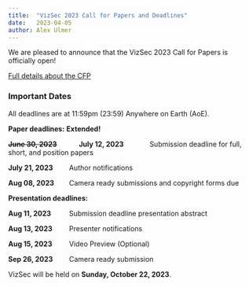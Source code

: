 ```yaml
---
title:  "VizSec 2023 Call for Papers and Deadlines"
date:   2023-04-05
author: Alex Ulmer
---
```


<p>
We are pleased to announce that the VizSec 2023 Call for Papers is officially open! 
</p>
<p>
<a href="/vizsec2023/#cfp">Full details about the CFP</a>
</p>

<div>
    <h3>Important Dates</h3>
    <p>All deadlines are at 11:59pm (23:59) Anywhere on Earth (AoE).</p>
    <p><strong>Paper deadlines:</strong> <span class="underline" style="font-weight: bold">Extended!</span></p>
    <p>
        <strong><span style="display: inline-block; width: 140px; text-decoration: line-through">June 30, 2023</span></strong>
        <strong><span style="display: inline-block; width: 140px;">July 12, 2023</span></strong>
        Submission deadline for full, short, and position papers
    </p>
    <p>
        <strong><span style="display: inline-block; width: 120px">July 21, 2023</span></strong>
        Author notifications
    </p>
    <p>
        <strong><span style="display: inline-block; width: 120px">Aug 08, 2023</span></strong>
        Camera ready submissions and copyright forms due
    </p>
    <p>
        <strong>Presentation deadlines:</strong>
    </p>
    <p>
        <strong><span style="display: inline-block; width: 120px;">Aug 11, 2023</span></strong>
        Submission deadline presentation abstract
    </p>
    <p>
        <strong><span style="display: inline-block; width: 120px;">Aug 13, 2023</span></strong>
        Presenter notifications
    </p>
    <p>
        <strong><span style="display: inline-block; width: 120px;">Aug 15, 2023</span></strong>
        Video Preview (Optional)
    </p>
    <p>
        <strong><span style="display: inline-block; width: 120px;">Sep 26, 2023</span></strong>
        Camera ready submission
    </p>
    <p>VizSec will be held on <strong>Sunday, October 22, 2023</strong>.</p>
</div>
